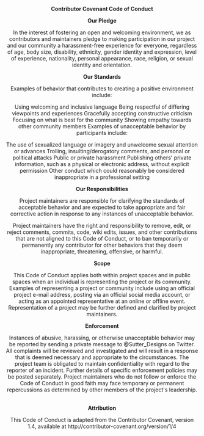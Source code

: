 <p align="center"><b>Contributor Covenant Code of Conduct</b></p>
<div align="center"><b>Our Pledge</b>
<p>In the interest of fostering an open and welcoming environment, we as contributors and maintainers pledge to making participation in our project and our community a harassment-free experience for everyone, regardless of age, body size, disability, ethnicity, gender identity and expression, level of experience, nationality, personal appearance, race, religion, or sexual identity and orientation.
</p>

<b>Our Standards</b>
<p>Examples of behavior that contributes to creating a positive environment include:</p>
<p>
Using welcoming and inclusive language
Being respectful of differing viewpoints and experiences
Gracefully accepting constructive criticism
Focusing on what is best for the community
Showing empathy towards other community members
Examples of unacceptable behavior by participants include:
</p>

<p>The use of sexualized language or imagery and unwelcome sexual attention or advances
Trolling, insulting/derogatory comments, and personal or political attacks
Public or private harassment
Publishing others' private information, such as a physical or electronic address, without explicit permission
Other conduct which could reasonably be considered inappropriate in a professional setting
</p>

<b>Our Responsibilities</b>
<p>Project maintainers are responsible for clarifying the standards of acceptable behavior and are expected to take appropriate and fair corrective action in response to any instances of unacceptable behavior.

<p>Project maintainers have the right and responsibility to remove, edit, or reject comments, commits, code, wiki edits, issues, and other contributions that are not aligned to this Code of Conduct, or to ban temporarily or permanently any contributor for other behaviors that they deem inappropriate, threatening, offensive, or harmful.
</p>
<b>Scope</b>
<p>This Code of Conduct applies both within project spaces and in public spaces when an individual is representing the project or its community. Examples of representing a project or community include using an official project e-mail address, posting via an official social media account, or acting as an appointed representative at an online or offline event. Representation of a project may be further defined and clarified by project maintainers.
</p>
<b>Enforcement</b>
<p>Instances of abusive, harassing, or otherwise unacceptable behavior may be reported by sending a private message to @Sutter_Designs on Twitter. All complaints will be reviewed and investigated and will result in a response that is deemed necessary and appropriate to the circumstances. The project team is obligated to maintain confidentiality with regard to the reporter of an incident. Further details of specific enforcement policies may be posted separately.
Project maintainers who do not follow or enforce the Code of Conduct in good faith may face temporary or permanent repercussions as determined by other members of the project's leadership.
</p><BR>
<b>Attribution</b>
<p>This Code of Conduct is adapted from the Contributor Covenant, version 1.4, available at http://contributor-covenant.org/version/1/4
</p></div>
